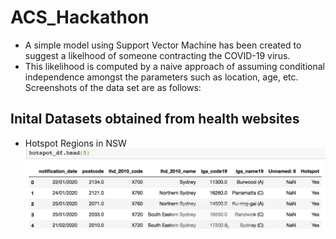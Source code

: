 # ACS_Hackathon

- A simple model using Support Vector Machine has been created to suggest a likelhood of someone contracting the COVID-19 virus.
- This likelihood is computed by a naive approach of assuming conditional independence amongst the parameters such as location, age, etc.
Screenshots of the data set are as follows:
## Inital Datasets obtained from health websites
- Hotspot Regions in NSW
![Image of table](https://github.com/shw97/ACS_Hackathon/blob/master/hotspot_data.png)
